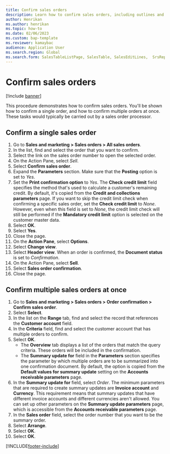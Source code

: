 ```yaml
---
title: Confirm sales orders
description: Learn how to confirm sales orders, including outlines and step-by-step processes for confirming singles sales orders and multiple sales orders at once.
author: Henrikan
ms.author: henrikan
ms.topic: how-to
ms.date: 02/06/2023
ms.custom: bap-template
ms.reviewer: kamaybac
audience: Application User
ms.search.region: Global
ms.search.form: SalesTableListPage, SalesTable, SalesEditLines,  SrsReportViewerForm, CustConfirmJournal, SysQueryForm, SysQueryFieldLookUp, SysLookup, SalesParmIdLookup, SalesUnconfirmedOrdersPart
---
```


# Confirm sales orders

[!include [banner](../../includes/banner.md)]

This procedure demonstrates how to confirm sales orders. You'll be shown how to confirm a single order, and how to confirm multiple orders at once. These tasks would typically be carried out by a sales order processor.

## Confirm a single sales order

1. Go to **Sales and marketing \> Sales orders \> All sales orders**.
1. In the list, find and select the order that you want to confirm.
1. Select the link on the sales order number to open the selected order.
1. On the Action Pane, select *Sell*.
1. Select **Confirm sales order**.
1. Expand the **Parameters** section. Make sure that the **Posting** option is set to *Yes*.  
1. Set the **Print confirmation option** to *Yes*. The **Check credit limit** field specifies the method that's used to calculate a customer's remaining credit. By default, it's copied from the **Credit and collections parameters** page. If you want to skip the credit limit check when confirming a specific sales order, set the **Check credit limit** to *None*. However,  even when this field is set to *None*, the credit limit check will still be performed if the **Mandatory credit limit** option is selected on the customer master data.
1. Select **OK**.
1. Select **Yes**.
1. Close the page.
1. On the **Action Pane**, select **Options**.
1. Select **Change view**.
1. Select **Header view**. When an order is confirmed, the **Document status** is set to *Confirmation*.
1. On the Action Pane, select **Sell**.
1. Select **Sales order confirmation**.
1. Close the page.

## Confirm multiple sales orders at once

1. Go to **Sales and marketing \> Sales orders \> Order confirmation \> Confirm sales order**.
1. Select **Select**.
1. In the list on the **Range** tab, find and select the record that references the **Customer account** field.
1. In the **Criteria** field, find and select the customer account that has multiple orders to confirm.
1. Select **OK**.
    - The **Overview** tab displays a list of the orders that match the query criteria. These orders will be included in the confirmation.  
    - The **Summary update for** field in the **Parameters** section specifies the parameter by which multiple orders are to be summarized into one confirmation document. By default, the option is copied from the **Default values for summary update** setting on the **Accounts receivable parameters** page.  
1. In the **Summary update for** field, select *Order*. The minimum parameters that are required to create summary updates are **Invoice account** and **Currency**. This requirement means that summary updates that have different invoice accounts and different currencies aren't allowed. You can set up other parameters on the **Summary update parameters** page, which is accessible from the **Accounts receivable parameters** page.
1. In the **Sales order** field, select the order number that you want to be the summary order.
1. Select **Arrange**.
1. Select **OK**.
1. Select **OK**.

[!INCLUDE[footer-include](../../../includes/footer-banner.md)]
